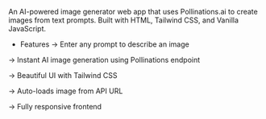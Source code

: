 An AI-powered image generator web app that uses Pollinations.ai to create images from text prompts. Built with HTML, Tailwind CSS, and Vanilla JavaScript.

* Features
-> Enter any prompt to describe an image

-> Instant AI image generation using Pollinations endpoint

-> Beautiful UI with Tailwind CSS

-> Auto-loads image from API URL

-> Fully responsive frontend
